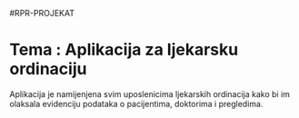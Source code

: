 #RPR-PROJEKAT
# Tema : Aplikacija za ljekarsku ordinaciju

Aplikacija je namijenjena svim uposlenicima ljekarskih ordinacija kako bi im olaksala evidenciju podataka o pacijentima, doktorima i pregledima.
